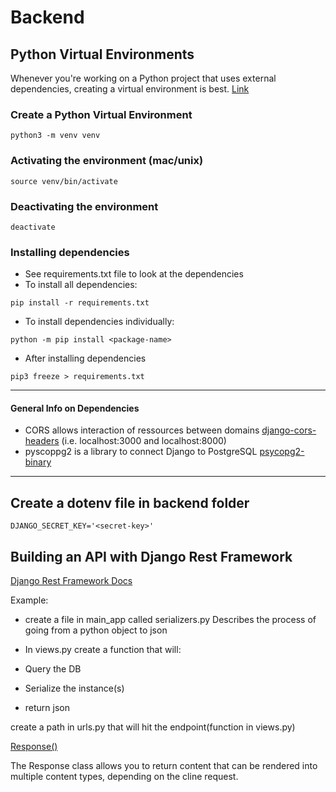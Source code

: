 # Backend

## Python Virtual Environments

Whenever you're working on a Python project that uses external dependencies, creating a virtual environment is best. [Link](https://realpython.com/python-virtual-environments-a-primer/)

### Create a Python Virtual Environment
```
python3 -m venv venv
```
### Activating the environment (mac/unix)
```
source venv/bin/activate
```

### Deactivating the environment
```
deactivate
```

### Installing dependencies

- See requirements.txt file to look at the dependencies
- To install all dependencies:

```
pip install -r requirements.txt
```
- To install dependencies individually:
```
python -m pip install <package-name>
```

- After installing dependencies
```
pip3 freeze > requirements.txt
```

<hr>

#### General Info on Dependencies
- CORS allows interaction of ressources between domains [django-cors-headers](https://pypi.org/project/django-cors-headers/)
(i.e. localhost:3000 and localhost:8000)
- pyscoppg2 is a library to connect Django to PostgreSQL [psycopg2-binary](https://pypi.org/project/psycopg2-binary/)

<hr>

## Create a dotenv file in backend folder
```
DJANGO_SECRET_KEY='<secret-key>'
```

## Building an API with Django Rest Framework

[Django Rest Framework Docs](https://www.django-rest-framework.org/)

Example: 

- create a file in main_app called serializers.py
Describes the process of going from a python object to json

- In views.py
create a function that will:
- Query the DB
- Serialize the instance(s)
- return json

create a path in urls.py that will hit the endpoint(function in views.py)

[Response()](https://www.django-rest-framework.org/api-guide/responses/)

The Response class allows you to return content that can be rendered into multiple content types, depending on the cline request.
